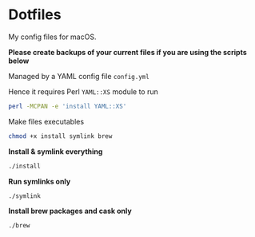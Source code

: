 # Dotfiles  

My config files for macOS.  

**Please create backups of your current files if you are using the scripts below**   

Managed by a YAML config file `config.yml`  

Hence it requires Perl `YAML::XS` module to run 
```sh
perl -MCPAN -e 'install YAML::XS'
```

Make files executables  
```sh
chmod +x install symlink brew
```

**Install & symlink everything**  
```sh
./install
```

__Run symlinks only__  
```sh
./symlink
```

__Install brew packages and cask only__  
```sh
./brew
```
